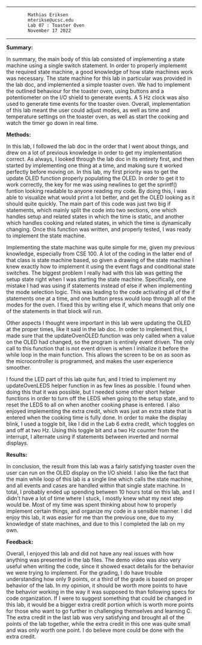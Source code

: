 
----------------------------------------------------------------------

			Mathias Eriksen
			mterikse@ucsc.edu
			Lab 07 : Toaster Oven
			November 17 2022

----------------------------------------------------------------------

__Summary:__

In summary, the main body of this lab consisted of implementing a state machine using a single switch statement. In order to properly implememt the required state machine, a good knowledge of how state machines work was necessary. The state machine for this lab in particular was provided in the lab doc, and implemented a simple toaster oven. We had to implement the outlined behaviour for the toaster oven, using buttons and a potentiometer on the I/O shield to generate events. A 5 Hz clock was also used to generate time events for the toaster oven. Overall, implementation of this lab meant the user could adjust modes, as well as time and temperature settings on the toaster oven, as well as start the cooking and watch the timer go down in real time.

__Methods:__
 
In this lab, I followed the lab doc in the order that I went about things, and drew on a lot of previous knowledge in order to get my implementation correct. As always, I looked through the lab doc in its entirety first, and then started by implementing one thing at a time, and making sure it worked perfectly before moving on. In this lab, my first priority was to get the update OLED function properly populating the OLED. In order to get it to work correctly, the key for me was using newlines to get the sprintf() funtion looking readable to anyone reading my code. By doing this, I was able to visualize what would print a lot better, and get the OLED looking as it should quite quickly. The main part of this code was just two big if statements, which mainly split the code into two sections, one which handles setup and related states in which the time is static, and another which handles cooking and related states, in which the time is dynamically changing. Once this function was written, and properly tested, I was ready to implement the state machine.

Implementing the state machine was quite simple for me, given my previous knowledge, especially from CSE 100. A lot of the coding in the latter end of that class is state machine based, so given a drawing of the state machine I knew exactly how to implement it using the event flags and conditional state switches. The biggest problem I really had with this lab was getting the setup state right when I was starting the state machine. Specifically, one mistake I had was using if statements instead of else if when implementing the mode selection logic. This was leading to the code activating all of the if statements one at a time, and one button press would loop through all of the modes for the oven. I fixed this by writing else if, which means that only one of the statements in that block will run. 

Other aspects I thought were important in this lab were updating the OLED at the proper times, like it said in the lab doc. In order to implement this, I made sure that the updateOvenOLED function was only called when a value on the OLED had changed, so the program is entirely event driven. The only call to this function that is not event driven is when I initialize it before the while loop in the main function. This allows the screen to be on as soon as the microcontroller is programmed, and makes the user experience smoother. 

I found the LED part of this lab quite fun, and I tried to implement my updateOvenLEDS helper function in as few lines as possible. I found when doing this that it was possible, but I needed some other short helper functions in order to turn off the LEDS when going to the setup state, and to reset the LEDS to all on when another cooking phase is entered. I also enjoyed implementing the extra credit, which was just an extra state that is entered when the cooking time is fully done. In order to make the display blink, I used a toggle bit, like I did in the Lab 6 extra credit, which toggles on and off at two Hz. Using this toggle bit and a two Hz counter from the interrupt, I alternate using if statements between inverted and normal displays. 

__Results:__

In conclusion, the result from this lab was a fairly satisfying toaster oven the user can run on the OLED display on the I/O shield. I also like the fact that the main while loop of this lab is a single line which calls the state machine, and all events and cases are handled within that single state machine. In total, I probably ended up spending between 10 hours total on this lab, and I didn't have a lot of time where I stuck, I mostly knew what my next step would be. Most of my time was spent thinking about how to properly implement certain things, and organize my code in a sensible manner. I did enjoy this lab, it was easier for me than the previous one, due to my knowledge of state machines, and due to this I completed the lab on my own.

__Feedback:__

Overall, I enjoyed this lab and did not have any real issues with how anything was presented in the lab files. The demo video was also very useful when writing the code, since it showed exact details for the behavior we were trying to implement. For the grading, I do have trouble understanding how only 9 points, or a third of the grade is based on proper behavior of the lab. In my opinion, it should be worth more points to have the behavior working in the way it was supposed to than following specs for code organization. If I were to suggest something that could be changed in this lab, it would be a bigger extra credit portion which is worth more points for those who want to go further in challenging themselves and learning C. The extra credit in the last lab was very satisfying and brought all of the points of the lab together, while the extra credit in this one was quite small and was only worth one point. I do believe more could be done with the extra credit. 


